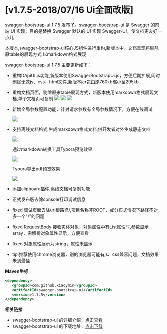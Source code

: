 # [v1.7.5-2018/07/16 Ui全面改版]

swagger-bootstrap-ui 1.7.5 发布了。swagger-bootstrap-ui 是 Swagger 的前端 UI 实现，目的是替换 Swagger 默认的 UI 实现 Swagger-UI，使文档更友好一点儿 

本版本,swagger-bootstrap-ui核心JS组件进行重构,新版本中，文档呈现将剔除原table的展现方式,以markdown格式展现

swagger-bootstrap-ui 1.7.5 主要更新如下： 

- 重构DApiUI.js功能,新版本使用SwaggerBootstrapUi.js，方便后期扩展,同时删除无效js、css、html文件,新版本jar包由原760kb缩小至295kb

- 重构文档页面，剔除原来table展现方式，新版本使用markdown格式展现文档,单个文档页可复制
  ![](/images/blog/swagger-bootstrap-ui-1.7.5-issue/n1.png)
  ![](/images/blog/swagger-bootstrap-ui-1.7.5-issue/n2.png)
  ![](/images/blog/swagger-bootstrap-ui-1.7.5-issue/n3.png)

- 新增全局参数配置功能，针对请求参数有全局参数情况下，方便在线调试

  ![](/images/blog/swagger-bootstrap-ui-1.7.5-issue/n4.png)

- 支持离线文档格式,生成markdown格式文档,供开发者对外生成静态文档

  ![](/images/blog/swagger-bootstrap-ui-1.7.5-issue/n5.png)

  通过markdown转换工具Typora预览效果

  ![](/images/blog/swagger-bootstrap-ui-1.7.5-issue/n6.png)

  Typora导出pdf预览效果

  ![](/images/blog/swagger-bootstrap-ui-1.7.5-issue/n7.png)

- 添加clipboard插件,离线文档可复制功能

- 正式发布版去除console打印调试信息

- fixed 调试页面去除url根路径/,项目名称非ROOT，或分布式情况下路径不对，多一个"/"的问题  

- fixed RequestBody 接收实体对象，对象属性中有List属性时,参数显示array，需解析对象属性显示，方便查看

- fixed 对象属性展示为string，属性未显示

- tip:推荐使用chrome浏览器，别的浏览器可能有js、css兼容问题，文档效果未到最佳

**Maven坐标**

```xml
<dependency>
   <groupId>com.github.xiaoymin</groupId>
   <artifactId>swagger-bootstrap-ui</artifactId>
   <version>1.7.5</version>
</dependency>
```


**相关链接**

- swagger-bootstrap-ui 的详细介绍：[点击查看](https://www.oschina.net/p/swagger-bootstrap-ui)
- swagger-bootstrap-ui 的下载地址：[点击下载](https://git.oschina.net/xiaoym/swagger-bootstrap-ui/releases)